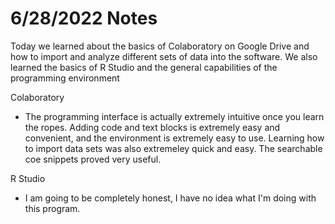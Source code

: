 # 6/28/2022 Notes

Today we learned about the basics of Colaboratory on Google Drive and how to import and analyze different sets of data into the software. We also learned the basics of R Studio and the general capabilities of the programming environment

Colaboratory
- The programming interface is actually extremely intuitive once you learn the ropes. Adding code and text blocks is extremely easy and convenient, and the environment is extremely easy to use. Learning how to import data sets was also extremeley quick and easy. The searchable coe snippets proved very useful. 

R Studio
- I am going to be completely honest, I have no idea what I'm doing with this program.
